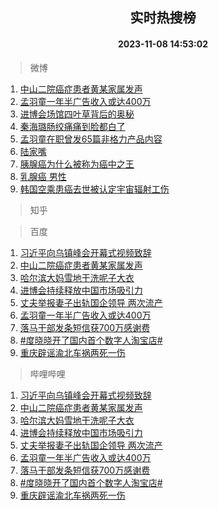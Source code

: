 <div align="center"><h2>实时热搜榜</h2><h4>2023-11-08 14:53:02</h4></div>

> 微博  

1. [中山二院癌症患者黄某家属发声](https://s.weibo.com/weibo?q=%23%E4%B8%AD%E5%B1%B1%E4%BA%8C%E9%99%A2%E7%99%8C%E7%97%87%E6%82%A3%E8%80%85%E9%BB%84%E6%9F%90%E5%AE%B6%E5%B1%9E%E5%8F%91%E5%A3%B0%23&t=31&band_rank=1&Refer=top)<br />
2. [孟羽童一年半广告收入或达400万](https://s.weibo.com/weibo?q=%23%E5%AD%9F%E7%BE%BD%E7%AB%A5%E4%B8%80%E5%B9%B4%E5%8D%8A%E5%B9%BF%E5%91%8A%E6%94%B6%E5%85%A5%E6%88%96%E8%BE%BE400%E4%B8%87%23&t=31&band_rank=2&Refer=top)<br />
3. [进博会场馆四叶草背后的奥秘](https://s.weibo.com/weibo?q=%23%E8%BF%9B%E5%8D%9A%E4%BC%9A%E5%9C%BA%E9%A6%86%E5%9B%9B%E5%8F%B6%E8%8D%89%E8%83%8C%E5%90%8E%E7%9A%84%E5%A5%A5%E7%A7%98%23&t=31&band_rank=3&Refer=top)<br />
4. [秦海璐肠绞痛痛到脸都白了](https://s.weibo.com/weibo?q=%23%E7%A7%A6%E6%B5%B7%E7%92%90%E8%82%A0%E7%BB%9E%E7%97%9B%E7%97%9B%E5%88%B0%E8%84%B8%E9%83%BD%E7%99%BD%E4%BA%86%23&t=31&band_rank=4&Refer=top)<br />
5. [孟羽童在职曾发65篇非格力产品内容](https://s.weibo.com/weibo?q=%23%E5%AD%9F%E7%BE%BD%E7%AB%A5%E5%9C%A8%E8%81%8C%E6%9B%BE%E5%8F%9165%E7%AF%87%E9%9D%9E%E6%A0%BC%E5%8A%9B%E4%BA%A7%E5%93%81%E5%86%85%E5%AE%B9%23&t=31&band_rank=5&Refer=top)<br />
6. [陆家嘴](https://s.weibo.com/weibo?q=%E9%99%86%E5%AE%B6%E5%98%B4&t=31&band_rank=6&Refer=top)<br />
7. [胰腺癌为什么被称为癌中之王](https://s.weibo.com/weibo?q=%23%E8%83%B0%E8%85%BA%E7%99%8C%E4%B8%BA%E4%BB%80%E4%B9%88%E8%A2%AB%E7%A7%B0%E4%B8%BA%E7%99%8C%E4%B8%AD%E4%B9%8B%E7%8E%8B%23&t=31&band_rank=7&Refer=top)<br />
8. [乳腺癌 男性](https://s.weibo.com/weibo?q=%E4%B9%B3%E8%85%BA%E7%99%8C%20%E7%94%B7%E6%80%A7&t=31&band_rank=8&Refer=top)<br />
9. [韩国空乘患癌去世被认定宇宙辐射工伤](https://s.weibo.com/weibo?q=%23%E9%9F%A9%E5%9B%BD%E7%A9%BA%E4%B9%98%E6%82%A3%E7%99%8C%E5%8E%BB%E4%B8%96%E8%A2%AB%E8%AE%A4%E5%AE%9A%E5%AE%87%E5%AE%99%E8%BE%90%E5%B0%84%E5%B7%A5%E4%BC%A4%23&t=31&band_rank=9&Refer=top)<br />

> 知乎  


> 百度  

1. [习近平向乌镇峰会开幕式视频致辞](https://www.baidu.com/s?wd=%E4%B9%A0%E8%BF%91%E5%B9%B3%E5%90%91%E4%B9%8C%E9%95%87%E5%B3%B0%E4%BC%9A%E5%BC%80%E5%B9%95%E5%BC%8F%E8%A7%86%E9%A2%91%E8%87%B4%E8%BE%9E&sa=fyb_news&rsv_dl=fyb_news)<br />
2. [中山二院癌症患者黄某家属发声](https://www.baidu.com/s?wd=%E4%B8%AD%E5%B1%B1%E4%BA%8C%E9%99%A2%E7%99%8C%E7%97%87%E6%82%A3%E8%80%85%E9%BB%84%E6%9F%90%E5%AE%B6%E5%B1%9E%E5%8F%91%E5%A3%B0&sa=fyb_news&rsv_dl=fyb_news)<br />
3. [哈尔滨大妈雪地干洗呢子大衣](https://www.baidu.com/s?wd=%E5%93%88%E5%B0%94%E6%BB%A8%E5%A4%A7%E5%A6%88%E9%9B%AA%E5%9C%B0%E5%B9%B2%E6%B4%97%E5%91%A2%E5%AD%90%E5%A4%A7%E8%A1%A3&sa=fyb_news&rsv_dl=fyb_news)<br />
4. [进博会持续释放中国市场吸引力](https://www.baidu.com/s?wd=%E8%BF%9B%E5%8D%9A%E4%BC%9A%E6%8C%81%E7%BB%AD%E9%87%8A%E6%94%BE%E4%B8%AD%E5%9B%BD%E5%B8%82%E5%9C%BA%E5%90%B8%E5%BC%95%E5%8A%9B&sa=fyb_news&rsv_dl=fyb_news)<br />
5. [丈夫举报妻子出轨国企领导 两次流产](https://www.baidu.com/s?wd=%E4%B8%88%E5%A4%AB%E4%B8%BE%E6%8A%A5%E5%A6%BB%E5%AD%90%E5%87%BA%E8%BD%A8%E5%9B%BD%E4%BC%81%E9%A2%86%E5%AF%BC+%E4%B8%A4%E6%AC%A1%E6%B5%81%E4%BA%A7&sa=fyb_news&rsv_dl=fyb_news)<br />
6. [孟羽童一年半广告收入或达400万](https://www.baidu.com/s?wd=%E5%AD%9F%E7%BE%BD%E7%AB%A5%E4%B8%80%E5%B9%B4%E5%8D%8A%E5%B9%BF%E5%91%8A%E6%94%B6%E5%85%A5%E6%88%96%E8%BE%BE400%E4%B8%87&sa=fyb_news&rsv_dl=fyb_news)<br />
7. [落马干部发条短信获700万感谢费](https://www.baidu.com/s?wd=%E8%90%BD%E9%A9%AC%E5%B9%B2%E9%83%A8%E5%8F%91%E6%9D%A1%E7%9F%AD%E4%BF%A1%E8%8E%B7700%E4%B8%87%E6%84%9F%E8%B0%A2%E8%B4%B9&sa=fyb_news&rsv_dl=fyb_news)<br />
8. [#度晓晓开了国内首个数字人淘宝店#](https://www.baidu.com/s?wd=%23%E5%BA%A6%E6%99%93%E6%99%93%E5%BC%80%E4%BA%86%E5%9B%BD%E5%86%85%E9%A6%96%E4%B8%AA%E6%95%B0%E5%AD%97%E4%BA%BA%E6%B7%98%E5%AE%9D%E5%BA%97%23&sa=fyb_news&rsv_dl=fyb_news)<br />
9. [重庆辟谣渝北车祸两死一伤](https://www.baidu.com/s?wd=%E9%87%8D%E5%BA%86%E8%BE%9F%E8%B0%A3%E6%B8%9D%E5%8C%97%E8%BD%A6%E7%A5%B8%E4%B8%A4%E6%AD%BB%E4%B8%80%E4%BC%A4&sa=fyb_news&rsv_dl=fyb_news)<br />

> 哔哩哔哩  

1. [习近平向乌镇峰会开幕式视频致辞](https://www.baidu.com/s?wd=%E4%B9%A0%E8%BF%91%E5%B9%B3%E5%90%91%E4%B9%8C%E9%95%87%E5%B3%B0%E4%BC%9A%E5%BC%80%E5%B9%95%E5%BC%8F%E8%A7%86%E9%A2%91%E8%87%B4%E8%BE%9E&sa=fyb_news&rsv_dl=fyb_news)<br />
2. [中山二院癌症患者黄某家属发声](https://www.baidu.com/s?wd=%E4%B8%AD%E5%B1%B1%E4%BA%8C%E9%99%A2%E7%99%8C%E7%97%87%E6%82%A3%E8%80%85%E9%BB%84%E6%9F%90%E5%AE%B6%E5%B1%9E%E5%8F%91%E5%A3%B0&sa=fyb_news&rsv_dl=fyb_news)<br />
3. [哈尔滨大妈雪地干洗呢子大衣](https://www.baidu.com/s?wd=%E5%93%88%E5%B0%94%E6%BB%A8%E5%A4%A7%E5%A6%88%E9%9B%AA%E5%9C%B0%E5%B9%B2%E6%B4%97%E5%91%A2%E5%AD%90%E5%A4%A7%E8%A1%A3&sa=fyb_news&rsv_dl=fyb_news)<br />
4. [进博会持续释放中国市场吸引力](https://www.baidu.com/s?wd=%E8%BF%9B%E5%8D%9A%E4%BC%9A%E6%8C%81%E7%BB%AD%E9%87%8A%E6%94%BE%E4%B8%AD%E5%9B%BD%E5%B8%82%E5%9C%BA%E5%90%B8%E5%BC%95%E5%8A%9B&sa=fyb_news&rsv_dl=fyb_news)<br />
5. [丈夫举报妻子出轨国企领导 两次流产](https://www.baidu.com/s?wd=%E4%B8%88%E5%A4%AB%E4%B8%BE%E6%8A%A5%E5%A6%BB%E5%AD%90%E5%87%BA%E8%BD%A8%E5%9B%BD%E4%BC%81%E9%A2%86%E5%AF%BC+%E4%B8%A4%E6%AC%A1%E6%B5%81%E4%BA%A7&sa=fyb_news&rsv_dl=fyb_news)<br />
6. [孟羽童一年半广告收入或达400万](https://www.baidu.com/s?wd=%E5%AD%9F%E7%BE%BD%E7%AB%A5%E4%B8%80%E5%B9%B4%E5%8D%8A%E5%B9%BF%E5%91%8A%E6%94%B6%E5%85%A5%E6%88%96%E8%BE%BE400%E4%B8%87&sa=fyb_news&rsv_dl=fyb_news)<br />
7. [落马干部发条短信获700万感谢费](https://www.baidu.com/s?wd=%E8%90%BD%E9%A9%AC%E5%B9%B2%E9%83%A8%E5%8F%91%E6%9D%A1%E7%9F%AD%E4%BF%A1%E8%8E%B7700%E4%B8%87%E6%84%9F%E8%B0%A2%E8%B4%B9&sa=fyb_news&rsv_dl=fyb_news)<br />
8. [#度晓晓开了国内首个数字人淘宝店#](https://www.baidu.com/s?wd=%23%E5%BA%A6%E6%99%93%E6%99%93%E5%BC%80%E4%BA%86%E5%9B%BD%E5%86%85%E9%A6%96%E4%B8%AA%E6%95%B0%E5%AD%97%E4%BA%BA%E6%B7%98%E5%AE%9D%E5%BA%97%23&sa=fyb_news&rsv_dl=fyb_news)<br />
9. [重庆辟谣渝北车祸两死一伤](https://www.baidu.com/s?wd=%E9%87%8D%E5%BA%86%E8%BE%9F%E8%B0%A3%E6%B8%9D%E5%8C%97%E8%BD%A6%E7%A5%B8%E4%B8%A4%E6%AD%BB%E4%B8%80%E4%BC%A4&sa=fyb_news&rsv_dl=fyb_news)<br />
